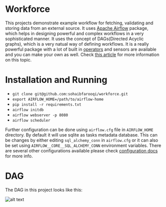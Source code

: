 # Workforce

This projects demonstrate example workflow for fetching, validating and storing data from 
an external source. It uses [Apache Airflow](https://github.com/apache/incubator-airflow)
package, which helps in designing powerful and complex workflows in a very sophisticated
manner. It uses the concept of DAGs(Directed Acyclic graphs), which is a very natual way
of defining workflows. It is a really powerful package with a lot of built in [operators](http://pythonhosted.org/airflow/concepts.html#operators) and sensors are available and you can make your own as well. Check [this article](http://michal.karzynski.pl/blog/2017/03/19/developing-workflows-with-apache-airflow/) for more information on this topic.

# Installation and Running

 - `git clone git@github.com:sohaibfarooqi/workforce.git`
 - `export AIRFLOW_HOME=/path/to/airflow-home`
 - `pip install -r requirements.txt`
 - `airflow initdb`
 - `airflow webserver -p 8080`
 - `airflow scheduler`

Further configuration can be done using `airflow.cfg` file in `AIRFLOW_HOME` directory.
By default it will use sqlite as tasks metadata database. This can be changes by either
editing `sql_alchemy_conn` in `airflow.cfg` or it can also be set using 
`AIRFLOW__CORE__SQL_ALCHEMY_CONN` environment variables. There are several other configurations
available please check [configuration docs](http://pythonhosted.org/airflow/configuration.html) 
for more info.

# DAG

The DAG in this project looks like this:

![alt text](https://uxsjdg.bn1302.livefilestore.com/y4m1IrYcF6e_DCqV9j5RrIXWxQskpU0jigJHltHRna3gQqU2J80xh0goo0wzxJIAV2D7iT6vrOFV9rumSc_UEKofqdvg-B_7tBGUkJbMYjUOFcBVBndqOqVwI91EJwZ_j1C3C7VCSeQsidW2px9D7jeQc5Cq8RuJcpsfCQ5_aGB1KCAEzmbNS0JKe9KnpPqtTJp1WtZwoX3KbkhbXphOHgT-g?width=757&height=347&cropmode=none)

